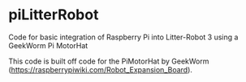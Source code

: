 # piLitterRobot
Code for basic integration of Raspberry Pi into Litter-Robot 3 using a GeekWorm Pi MotorHat

This code is built off code for the PiMotorHat by GeekWorm (https://raspberrypiwiki.com/Robot_Expansion_Board). 


